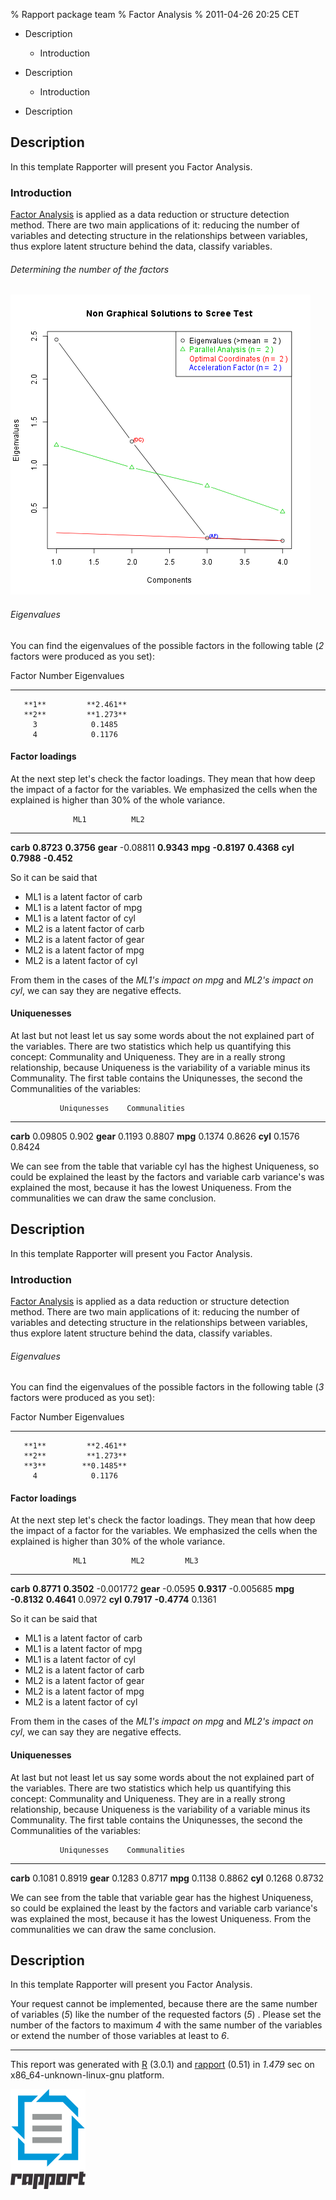 % Rapport package team
% Factor Analysis
% 2011-04-26 20:25 CET

-   Description
    -   Introduction

-   Description
    -   Introduction

-   Description

Description
-----------

In this template Rapporter will present you Factor Analysis.

### Introduction

[Factor Analysis](http://en.wikipedia.org/wiki/Factor_analysis) is
applied as a data reduction or structure detection method. There are two
main applications of it: reducing the number of variables and detecting
structure in the relationships between variables, thus explore latent
structure behind the data, classify variables.

###### Determining the number of the factors

[![](plots/FactorAnalysis.tpl-1.png)](plots/FactorAnalysis.tpl-1-hires.png)

###### Eigenvalues

You can find the eigenvalues of the possible factors in the following
table (*2* factors were produced as you set):

   Factor Number    Eigenvalues
  ---------------- -------------
       **1**         **2.461**
       **2**         **1.273**
         3            0.1485
         4            0.1176

#### Factor loadings

At the next step let's check the factor loadings. They mean that how
deep the impact of a factor for the variables. We emphasized the cells
when the explained is higher than 30% of the whole variance.

                  ML1          ML2
  ----------- ------------ ------------
   **carb**    **0.8723**   **0.3756**
   **gear**     -0.08811    **0.9343**
    **mpg**   **-0.8197**   **0.4368**
    **cyl**    **0.7988**   **-0.452**

So it can be said that

-   ML1 is a latent factor of carb
-   ML1 is a latent factor of mpg
-   ML1 is a latent factor of cyl
-   ML2 is a latent factor of carb
-   ML2 is a latent factor of gear
-   ML2 is a latent factor of mpg
-   ML2 is a latent factor of cyl

<!-- end of list -->















From them in the cases of the *ML1's impact on mpg* and *ML2's impact on
cyl*, we can say they are negative effects.

#### Uniquenesses

At last but not least let us say some words about the not explained part
of the variables. There are two statistics which help us quantifying
this concept: Communality and Uniqueness. They are in a really strong
relationship, because Uniqueness is the variability of a variable minus
its Communality. The first table contains the Uniqunesses, the second
the Communalities of the variables:

               Uniqunesses    Communalities
  ----------- -------------- ---------------
   **carb**      0.09805          0.902
   **gear**       0.1193         0.8807
    **mpg**       0.1374         0.8626
    **cyl**       0.1576         0.8424

We can see from the table that variable cyl has the highest Uniqueness,
so could be explained the least by the factors and variable carb
variance's was explained the most, because it has the lowest Uniqueness.
From the communalities we can draw the same conclusion.

Description
-----------

In this template Rapporter will present you Factor Analysis.

### Introduction

[Factor Analysis](http://en.wikipedia.org/wiki/Factor_analysis) is
applied as a data reduction or structure detection method. There are two
main applications of it: reducing the number of variables and detecting
structure in the relationships between variables, thus explore latent
structure behind the data, classify variables.

###### Eigenvalues

You can find the eigenvalues of the possible factors in the following
table (*3* factors were produced as you set):

   Factor Number    Eigenvalues
  ---------------- -------------
       **1**         **2.461**
       **2**         **1.273**
       **3**        **0.1485**
         4            0.1176

#### Factor loadings

At the next step let's check the factor loadings. They mean that how
deep the impact of a factor for the variables. We emphasized the cells
when the explained is higher than 30% of the whole variance.

                  ML1          ML2         ML3
  ----------- ------------ ------------ ---------
   **carb**    **0.8771**   **0.3502**  -0.001772
   **gear**     -0.0595     **0.9317**  -0.005685
    **mpg**   **-0.8132**   **0.4641**   0.0972
    **cyl**    **0.7917**  **-0.4774**   0.1361

So it can be said that

-   ML1 is a latent factor of carb
-   ML1 is a latent factor of mpg
-   ML1 is a latent factor of cyl
-   ML2 is a latent factor of carb
-   ML2 is a latent factor of gear
-   ML2 is a latent factor of mpg
-   ML2 is a latent factor of cyl

<!-- end of list -->















From them in the cases of the *ML1's impact on mpg* and *ML2's impact on
cyl*, we can say they are negative effects.

#### Uniquenesses

At last but not least let us say some words about the not explained part
of the variables. There are two statistics which help us quantifying
this concept: Communality and Uniqueness. They are in a really strong
relationship, because Uniqueness is the variability of a variable minus
its Communality. The first table contains the Uniqunesses, the second
the Communalities of the variables:

               Uniqunesses    Communalities
  ----------- -------------- ---------------
   **carb**       0.1081         0.8919
   **gear**       0.1283         0.8717
    **mpg**       0.1138         0.8862
    **cyl**       0.1268         0.8732

We can see from the table that variable gear has the highest Uniqueness,
so could be explained the least by the factors and variable carb
variance's was explained the most, because it has the lowest Uniqueness.
From the communalities we can draw the same conclusion.

Description
-----------

In this template Rapporter will present you Factor Analysis.

Your request cannot be implemented, because there are the same number of
variables (*5*) like the number of the requested factors (*5*) . Please
set the number of the factors to maximum *4* with the same number of the
variables or extend the number of those variables at least to *6*.

* * * * *

This report was generated with [R](http://www.r-project.org/) (3.0.1)
and [rapport](http://rapport-package.info/) (0.51) in *1.479* sec on
x86\_64-unknown-linux-gnu platform.

![](images/logo.png)
